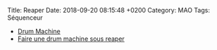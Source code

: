 Title:  Reaper
Date:   2018-09-20 08:15:48 +0200
Category: MAO
Tags: Séquenceur


* [Drum Machine](https://www.youtube.com/watch?v=RJD7aNzSmO8)
* [Faire une drum machine sous reaper](https://www.youtube.com/watch?v=RJD7aNzSmO8)

